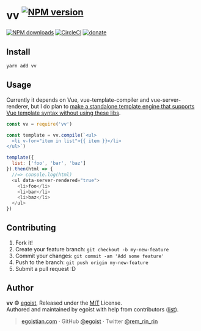 # vv <sup>[![NPM version](https://v.egoist.moe/npm/vv.svg)](https://npmjs.com/package/vv)</sup>

[![NPM downloads](https://img.shields.io/npm/dm/vv.svg?style=flat)](https://npmjs.com/package/vv) [![CircleCI](https://circleci.com/gh/egoist/vv/tree/master.svg?style=shield)](https://circleci.com/gh/egoist/vv/tree/master)  [![donate](https://img.shields.io/badge/$-donate-ff69b4.svg?maxAge=2592000&style=flat)](https://github.com/egoist/donate)

## Install

```bash
yarn add vv
```

## Usage

Currently it depends on Vue, vue-template-compiler and vue-server-renderer, but I do plan to [make a standalone template engine that supports Vue template syntax without using these libs](https://github.com/egoist/vv/issues/1).

```js
const vv = require('vv')

const template = vv.compile(`<ul>
  <li v-for="item in list">{{ item }}</li>
</ul>`)

template({
  list: ['foo', 'bar', 'baz']
}).then(html => {
  //=> console.log(html)
  <ul data-server-rendered="true">
    <li>foo</li>
    <li>bar</li>
    <li>baz</li>
  </ul>
})
```

## Contributing

1. Fork it!
2. Create your feature branch: `git checkout -b my-new-feature`
3. Commit your changes: `git commit -am 'Add some feature'`
4. Push to the branch: `git push origin my-new-feature`
5. Submit a pull request :D


## Author

**vv** © [egoist](https://github.com/egoist), Released under the [MIT](./LICENSE) License.<br>
Authored and maintained by egoist with help from contributors ([list](https://github.com/egoist/vv/contributors)).

> [egoistian.com](https://egoistian.com) · GitHub [@egoist](https://github.com/egoist) · Twitter [@rem_rin_rin](https://twitter.com/rem_rin_rin)
